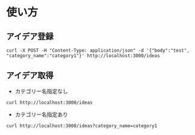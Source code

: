 # 使い方

## アイデア登録
```
curl -X POST -H "Content-Type: application/json" -d '{"body":"test", "category_name":"category1"}' http://localhost:3000/ideas
```

## アイデア取得
- カテゴリー名指定なし
```
curl http://localhost:3000/ideas
```
- カテゴリー名指定あり
```
curl http://localhost:3000/ideas?category_name=category1
```